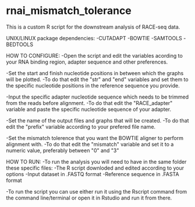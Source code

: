 # rnai_mismatch_tolerance

This is a custom R script for the downstream analysis of RACE-seq data.

UNIX/LINUX package dependencies:
	-CUTADAPT
	-BOWTIE
	-SAMTOOLS
	-BEDTOOLS

HOW TO CONFIGURE:
-Open the script and edit the variables acording to your RNA binding region, adapter sequence and other preferences.

-Set the start and finish nucleotide positions in between which the graphs will be plotted. 
	-To do that edit the "str" and "end" variables and set them to the specific nucleotide positions in the reference sequence you provide.

-Input the specific adapter nucleotide sequence which needs to be trimmed from the reads before alignment.
	-To do that edit the "RACE_adapter" variable and paste the specific nucleotide sequence of your adapter.

-Set the name of the output files and graphs that will be created.
	-To do that edit the "prefix" variable according to your prefered file name.

-Set the mismatch tolerence that you want the BOWTIE aligner to perform alignment with.
	-To do that edit the "mismatch" variable and set it to a numeric value, preferably between "0" and "3"

HOW TO RUN:
-To run the analysis you will need to have in the same folder these specific files:
	-The R script downloded and edited according to your options
	-Input dataset in .FASTQ format
	-Reference sequence in .FASTA format
  
-To run the script you can use either run it using the Rscript command from the command line/terminal or open it in Rstudio and run it from there.
